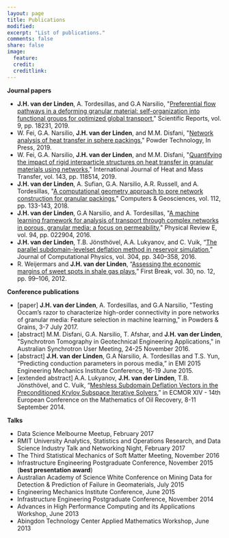 ```yaml
---
layout: page
title: Publications
modified: 
excerpt: "List of publications."
comments: false
share: false
image:
  feature: 
  credit: 
  creditlink: 
---
```


**Journal papers**
- **J.H. van der Linden**, A. Tordesillas, and G.A Narsilio, "[Preferential flow pathways in a deforming granular material: self-organization into functional groups for optimized global transport](https://doi.org/10.1038/s41598-019-54699-6)," Scientific Reports, vol. 9, pp. 18231, 2019.
- W. Fei, G.A. Narsilio, **J.H. van der Linden**, and M.M. Disfani, "[Network analysis of heat transfer in sphere packings](https://doi.org/10.1016/j.powtec.2019.11.123)," Powder Technology, In Press, 2019.
- W. Fei, G.A. Narsilio, **J.H. van der Linden**, and M.M. Disfani, "[Quantifying the impact of rigid interparticle structures on heat transfer in granular materials using networks](https://doi.org/10.1016/j.ijheatmasstransfer.2019.118514)," International Journal of Heat and Mass Transfer, vol. 143, pp. 118514, 2019.
- **J.H. van der Linden**, A. Sufian, G.A. Narsilio, A.R. Russell, and A. Tordesillas, "[A computational geometry approach to pore network construction for granular packings](https://doi.org/10.1016/j.cageo.2017.12.004)," Computers & Geosciences, vol. 112, pp. 133-143, 2018.
- **J.H. van der Linden**, G.A Narsilio, and A. Tordesillas, "[A machine learning framework for analysis of transport through complex networks in porous, granular media: a focus on permeability](http://dx.doi.org/10.1103/PhysRevE.94.022904)," Physical Review E, vol. 94, pp. 022904, 2016.
- **J.H. van der Linden**, T.B. Jönsthövel, A.A. Lukyanov, and C. Vuik, “[The parallel subdomain-levelset deflation method in reservoir simulation](http://dx.doi.org/10.1016/j.jcp.2015.10.016),” Journal of Computational Physics, vol. 304, pp. 340–358, 2016.
- R. Weijermars and **J.H. van der Linden**, “[Assessing the economic margins of sweet spots in shale gas plays](http://www.fb.eage.org/publication/content?id=65623),” First Break, vol. 30, no. 12, pp. 99–106, 2012.

**Conference publications**

- [paper] **J.H. van der Linden**, A. Tordesillas, and G.A Narsilio, "Testing Occam’s razor to characterize high-order connectivity in pore networks of granular media: Feature selection in machine learning," in Powders & Grains, 3-7 July 2017.
- [abstract] M.M. Disfani, G.A. Narsilio, T. Afshar, and **J.H. van der Linden**, "Synchrotron Tomography in Geotechnical Engineering Applications," in Australian Synchrotron User Meeting, 24-25 November 2016.
- [abstract] **J.H. van der Linden**, G.A Narsilio, A. Tordesillas and T.S. Yun, “Predicting conduction parameters in porous media,” in EMI 2015 Engineering Mechanics Institute Conference, 16-19 June 2015.
- [extended abstract] A.A. Lukyanov, **J.H. van der Linden**, T.B. Jönsthövel, and C. Vuik, “[Meshless Subdomain Deflation Vectors in the Preconditioned Krylov Subspace Iterative Solvers](http://www.earthdoc.org/publication/publicationdetails/?publication=77374),” in ECMOR XIV - 14th European Conference on the Mathematics of Oil Recovery, 8-11 September 2014.

**Talks**
- Data Science Melbourne Meetup, February 2017
- RMIT University Analytics, Statistics and Operations Research, and Data Science Industry Talk and Networking Night, February 2017
- The Third Statistical Mechanics of Soft Matter Meeting, November 2016
- Infrastructure Engineering Postgraduate Conference, November 2015 (**best presentation award**)
- Australian Academy of Science White Conference on Mining Data for Detection & Prediction of Failure in Geomaterials, July 2015
- Engineering Mechanics Institute Conference, June 2015
- Infrastructure Engineering Postgraduate Conference, November 2014 
- Advances in High Performance Computing and its Applications Workshop, June 2013
- Abingdon Technology Center Applied Mathematics Workshop, June 2013

